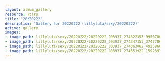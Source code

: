 ```yaml
---
layout: album_gallery
resource: stars
title: "20220222"
description: "Gallery for 20220222 (lillyluta/sexy/20220222)"
active: gallery
images:
- image_path: lillyluta/sexy/20220222/20220222_103937_274322353_995078084474802_2151278133181015452_n.jpg
- image_path: lillyluta/sexy/20220222/20220222_103937_274347353_374770010760392_4618029114034904352_n.jpg
- image_path: lillyluta/sexy/20220222/20220222_103937_274363062_4925866467526865_1540545580178866088_n.jpg
- image_path: lillyluta/sexy/20220222/20220222_103937_274551922_1592397467795572_522904787736008587_n.jpg
---
```

